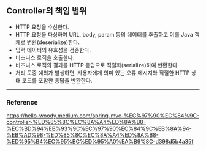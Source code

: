 ## Controller의 책임 범위

- HTTP 요청을 수신한다.
- HTTP 요청을 파싱하여 URL, body, param 등의 데이터를 추출하고 이를 Java 객체로 변환(deserialize)한다. 
- 입력 데이터의 유효성을 검증한다.
- 비즈니스 로직을 호출한다.
- 비즈니스 로직의 결과를 HTTP 응답으로 직렬화(serialize)하여 반환한다.
- 처리 도중 예외가 발생하면, 사용자에게 의미 있는 오류 메시지와 적절한 HTTP 상태 코드를 포함한 응답을 반환한다.

---
### Reference

https://hello-woody.medium.com/spring-mvc-%EC%97%90%EC%84%9C-controller-%ED%85%8C%EC%8A%A4%ED%8A%B8-%EC%BD%94%EB%93%9C%EC%97%90%EC%84%9C%EB%8A%94-%EB%AD%98-%ED%85%8C%EC%8A%A4%ED%8A%B8-%ED%95%B4%EC%95%BC%ED%95%A0%EA%B9%8C-d398d5b4a35f
